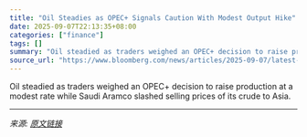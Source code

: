 ```yaml
---
title: "Oil Steadies as OPEC+ Signals Caution With Modest Output Hike"
date: 2025-09-07T22:13:35+08:00
categories: ["finance"]
tags: []
summary: "Oil steadied as traders weighed an OPEC+ decision to raise production at a modest rate while Saudi Aramco slashed selling prices of its crude to Asia."
source_url: "https://www.bloomberg.com/news/articles/2025-09-07/latest-oil-market-news-and-analysis-for-sept-8"
---
```


Oil steadied as traders weighed an OPEC+ decision to raise production at a modest rate while Saudi Aramco slashed selling prices of its crude to Asia.

---

*来源: [原文链接](https://www.bloomberg.com/news/articles/2025-09-07/latest-oil-market-news-and-analysis-for-sept-8)*
